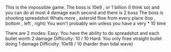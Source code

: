This is the impossible game.
The boss is 10e9 , or 1 billion (I think so) and you can do at most 4 damage each second and there is 2 boss
The boss is shooting spreadshot
Whats more , asteroid flow from every place (top , bottom , left , right)
You won't probably win unless you have a very * 10 time


There are 2 modes:
    Easy: You have the ability to do spreadshot and each bullet worth 2 damage
          Difficulty: 10 / 10 
    Hard: You only firee straight bullet doing 1 damage
          Difficulty: 10e18 / 10 (harder than tidal wave)
